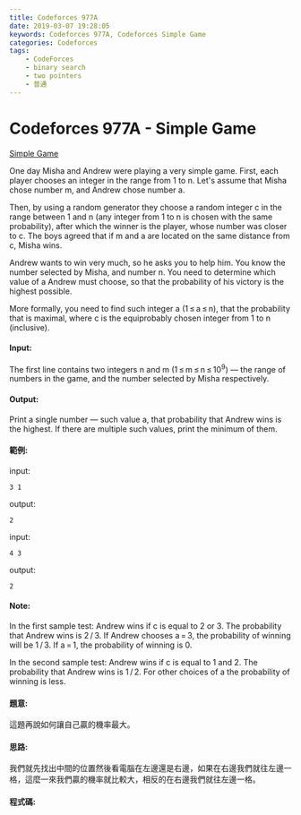 ```yaml
---
title: Codeforces 977A
date: 2019-03-07 19:28:05
keywords: Codeforces 977A, Codeforces Simple Game
categories: Codeforces
tags:
    - CodeForces
    - binary search
    - two pointers
    - 普通
---
```

# Codeforces 977A - Simple Game
[Simple Game](https://codeforces.com/problemset/problem/977/A)


One day Misha and Andrew were playing a very simple game. First, each player chooses an integer in the range from 1 to n. Let's assume that Misha chose number m, and Andrew chose number a.
<!-- more -->
Then, by using a random generator they choose a random integer c in the range between 1 and n (any integer from 1 to n is chosen with the same probability), after which the winner is the player, whose number was closer to c. The boys agreed that if m and a are located on the same distance from c, Misha wins.

Andrew wants to win very much, so he asks you to help him. You know the number selected by Misha, and number n. You need to determine which value of a Andrew must choose, so that the probability of his victory is the highest possible.

More formally, you need to find such integer a (1 ≤ a ≤ n), that the probability that  is maximal, where c is the equiprobably chosen integer from 1 to n (inclusive).

#### Input:
The first line contains two integers n and m (1 ≤ m ≤ n ≤ 10<sup>9</sup>) — the range of numbers in the game, and the number selected by Misha respectively.

#### Output:
Print a single number — such value a, that probability that Andrew wins is the highest. If there are multiple such values, print the minimum of them.

#### 範例:
input:
```
3 1
```
output:
```
2
```
input:
```
4 3
```
output:
```
2
```

#### Note:
In the first sample test: Andrew wins if c is equal to 2 or 3. The probability that Andrew wins is 2 / 3. If Andrew chooses a = 3, the probability of winning will be 1 / 3. If a = 1, the probability of winning is 0.

In the second sample test: Andrew wins if c is equal to 1 and 2. The probability that Andrew wins is 1 / 2. For other choices of a the probability of winning is less.

#### 題意:
這題再說如何讓自己贏的機率最大。
#### 思路:
我們就先找出中間的位置然後看電腦在左邊還是右邊，如果在右邊我們就往左邊一格，這麼一來我們贏的機率就比較大，相反的在右邊我們就往左邊一格。
#### 程式碼:
<script src="https://gist.github.com/Daviswww/50785ac588a8620607b0cee5f52a358f.js"></script>

